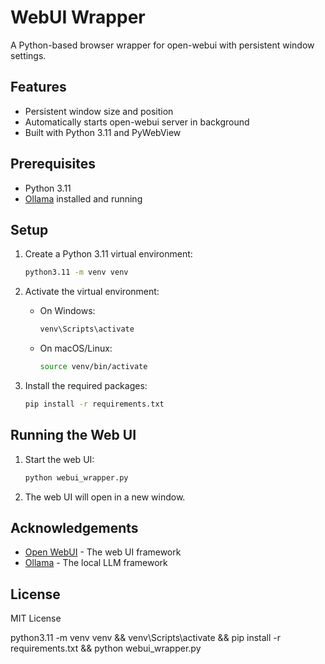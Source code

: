 # WebUI Wrapper

A Python-based browser wrapper for open-webui with persistent window settings.

## Features

- Persistent window size and position
- Automatically starts open-webui server in background
- Built with Python 3.11 and PyWebView

## Prerequisites

- Python 3.11
- [Ollama](https://ollama.com/) installed and running

## Setup

1. Create a Python 3.11 virtual environment:
   ```bash
   python3.11 -m venv venv
   ```

2. Activate the virtual environment:
   - On Windows:
     ```bash
     venv\Scripts\activate
     ```
   - On macOS/Linux:
     ```bash
     source venv/bin/activate
     ```

3. Install the required packages:
   ```bash
   pip install -r requirements.txt
   ```

## Running the Web UI

1. Start the web UI:
   ```bash
   python webui_wrapper.py
   ```

2. The web UI will open in a new window.

## Acknowledgements

- [Open WebUI](https://github.com/open-webui/open-webui) - The web UI framework
- [Ollama](https://ollama.com/) - The local LLM framework

## License

MIT License


python3.11 -m venv venv && venv\Scripts\activate && pip install -r requirements.txt && python webui_wrapper.py
